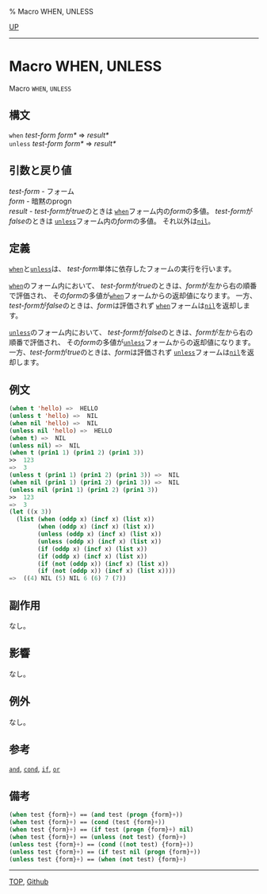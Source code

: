 % Macro WHEN, UNLESS

[UP](5.3.html)  

---

# Macro **WHEN, UNLESS**


Macro `WHEN`, `UNLESS`


## 構文

`when` *test-form* *form\** => *result\**  
`unless` *test-form* *form\** => *result\**


## 引数と戻り値

*test-form* - フォーム  
*form* - 暗黙のprogn  
*result* - *test-form*が*true*のときは
[`when`](5.3.when.html)フォーム内の*form*の多値。
*test-form*が*false*のときは
[`unless`](5.3.when.html)フォーム内の*form*の多値。
それ以外は[`nil`](5.3.nil-variable.html)。


## 定義

[`when`](5.3.when.html)と[`unless`](5.3.when.html)は、
*test-form*単体に依存したフォームの実行を行います。

[`when`](5.3.when.html)のフォーム内において、
*test-form*が*true*のときは、*form*が左から右の順番で評価され、
その*form*の多値が[`when`](5.3.when.html)フォームからの返却値になります。
一方、*test-form*が*false*のときは、*form*は評価されず
[`when`](5.3.when.html)フォームは[`nil`](5.3.nil-variable.html)を返却します。

[`unless`](5.3.when.html)のフォーム内において、
*test-form*が*false*のときは、*form*が左から右の順番で評価され、
その*form*の多値が[`unless`](5.3.when.html)フォームからの返却値になります。
一方、*test-form*が*true*のときは、*form*は評価されず
[`unless`](5.3.when.html)フォームは[`nil`](5.3.nil-variable.html)を返却します。


## 例文

```lisp
(when t 'hello) =>  HELLO
(unless t 'hello) =>  NIL
(when nil 'hello) =>  NIL
(unless nil 'hello) =>  HELLO
(when t) =>  NIL
(unless nil) =>  NIL
(when t (prin1 1) (prin1 2) (prin1 3))
>>  123
=>  3
(unless t (prin1 1) (prin1 2) (prin1 3)) =>  NIL
(when nil (prin1 1) (prin1 2) (prin1 3)) =>  NIL
(unless nil (prin1 1) (prin1 2) (prin1 3))
>>  123
=>  3
(let ((x 3))
  (list (when (oddp x) (incf x) (list x))
        (when (oddp x) (incf x) (list x))
        (unless (oddp x) (incf x) (list x))
        (unless (oddp x) (incf x) (list x))
        (if (oddp x) (incf x) (list x)) 
        (if (oddp x) (incf x) (list x)) 
        (if (not (oddp x)) (incf x) (list x)) 
        (if (not (oddp x)) (incf x) (list x))))
=>  ((4) NIL (5) NIL 6 (6) 7 (7))
```


## 副作用

なし。


## 影響

なし。


## 例外

なし。


## 参考

[`and`](5.3.and-macro.html),
[`cond`](5.3.cond.html),
[`if`](5.3.if.html),
[`or`](5.3.or-macro.html)


## 備考

```lisp
(when test {form}+) == (and test (progn {form}+))
(when test {form}+) == (cond (test {form}+))
(when test {form}+) == (if test (progn {form}+) nil)
(when test {form}+) == (unless (not test) {form}+)
(unless test {form}+) == (cond ((not test) {form}+))
(unless test {form}+) == (if test nil (progn {form}+))
(unless test {form}+) == (when (not test) {form}+)
```


---
[TOP](index.html),  [Github](https://github.com/nptcl/npt-japanese)

